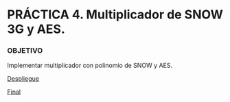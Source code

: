 # PRÁCTICA 4. Multiplicador de SNOW 3G y AES.

### OBJETIVO

  Implementar multiplicador con polinomio de SNOW y AES.



[Despliegue](https://alu0100819847.github.io/Multiplicador_SNOW_AES/)





[Final](https://github.com/alu0100819847/Elgamal)
